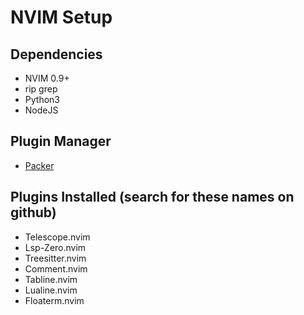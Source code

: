 # NVIM Setup

## Dependencies

- NVIM 0.9+
- rip grep
- Python3
- NodeJS

## Plugin Manager

- [Packer](https://github.com/wbthomason/packer.nvim)

## Plugins Installed (search for these names on github)

- Telescope.nvim
- Lsp-Zero.nvim
- Treesitter.nvim
- Comment.nvim
- Tabline.nvim
- Lualine.nvim
- Floaterm.nvim

